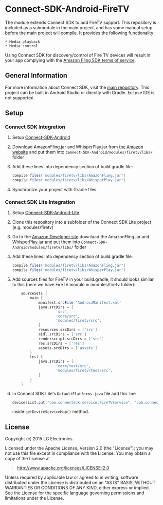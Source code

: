 # Connect-SDK-Android-FireTV
The module extends Connect SDK to add FireTV support. This repository is included as a submodule in
the main project, and has some manual setup before the main project will compile. It provides the
following functionality:

    * Media playback
    * Media control
Using Connect SDK for discovery/control of Fire TV devices will result in your app complying with the [Amazon Fling SDK terms of service](https://developer.amazon.com/public/support/pml.html).

## General Information
For more information about Connect SDK, visit the [main repository](https://github.com/ConnectSDK/Connect-SDK-Android). This project can be built in Android Studio or directly with Gradle. Eclipse IDE is not supported.

## Setup
### Connect SDK Integration
1. Setup [Connect-SDK-Android](https://github.com/ConnectSDK/Connect-SDK-Android)
2. Download AmazonFling.jar and WhisperPlay.jar from [the Amazon website](https://developer.amazon.com/public/apis/experience/fling/docs/amazon-fling-sdk-download) and put them into ```Connect-SDK-Android/modules/firetv/libs/``` folder
3. Add these lines into dependency section of build.gradle file:

    ```groovy
    compile files('modules/firetv/libs/AmazonFling.jar')
    compile files('modules/firetv/libs/WhisperPlay.jar')
    ```
4. Synchronize your project with Gradle files

### Connect SDK Lite Integration
1. Setup [Connect-SDK-Android-Lite](https://github.com/ConnectSDK/Connect-SDK-Android-Lite)
2. Clone this repository into a subfolder of the Connect SDK Lite project (e.g. modules/firetv)
3. Go to the [Amazon Developer site](https://developer.amazon.com/) download the AmazonFling.jar and WhisperPlay.jar and put them into ```Connect-SDK-Android/modules/firetv/libs/``` folder
4. Add these lines into dependency section of build.gradle file:

    ```groovy
    compile files('modules/firetv/libs/AmazonFling.jar')
    compile files('modules/firetv/libs/WhisperPlay.jar')
    ```
5. Add sources files for FireTV in your build.gradle, it should looks similar to this (here we have FireTV module in modules/firetv folder):
    ```groovy
        sourceSets {
            main {
                manifest.srcFile 'AndroidManifest.xml'
                java.srcDirs = [
                        'src',
                        'core/src',
                        'modules/firetv/src',
                ]
                resources.srcDirs = ['src']
                aidl.srcDirs = ['src']
                renderscript.srcDirs = ['src']
                res.srcDirs = ['res']
                assets.srcDirs = ['assets']
            }
            test {
                java.srcDirs = [
                        'core/test/src',
                        'modules/firetv/test/src',
                ]
            }
        }
    ```

6. In Connect SDK Lite's `DefaultPlatforms.java` file add this line
    ```groovy
    devicesList.put("com.connectsdk.service.FireTVService", "com.connectsdk.discovery.provider.FireTVDiscoveryProvider");
    ```
    inside `getDeviceServiceMap()` method.


## License
Copyright (c) 2015 LG Electronics.

Licensed under the Apache License, Version 2.0 (the "License");
you may not use this file except in compliance with the License.
You may obtain a copy of the License at

> http://www.apache.org/licenses/LICENSE-2.0

Unless required by applicable law or agreed to in writing, software
distributed under the License is distributed on an "AS IS" BASIS,
WITHOUT WARRANTIES OR CONDITIONS OF ANY KIND, either express or implied.
See the License for the specific language governing permissions and
limitations under the License.
